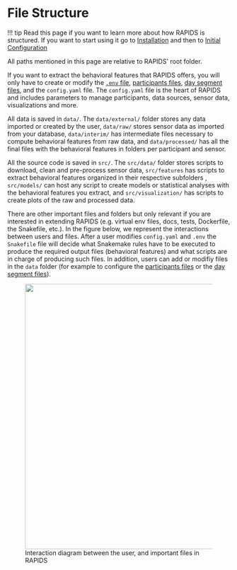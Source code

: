 # File Structure

!!! tip
    Read this page if you want to learn more about how RAPIDS is structured. If you want to start using it go to [Installation](https://www.rapids.science/setup/installation/) and then to [Initial Configuration](https://www.rapids.science/setup/configuration/)

All paths mentioned in this page are relative to RAPIDS' root folder.

If you want to extract the behavioral features that RAPIDS offers, you will only have to create or modify the [`.env` file](https://www.rapids.science/setup/configuration/#database-credentials), [participants files](https://www.rapids.science/setup/configuration/#participant-files), [day segment files](https://www.rapids.science/setup/configuration/#day-segments), and the `config.yaml` file. The `config.yaml` file is the heart of RAPIDS and includes parameters to manage participants, data sources, sensor data, visualizations and more.


All data is saved in `data/`. The `data/external/` folder stores any data imported or created by the user, `data/raw/` stores sensor data as imported from your database, `data/interim/` has intermediate files necessary to compute behavioral features from raw data, and `data/processed/` has all the final files with the behavioral features in folders per participant and sensor.

All the source code is saved in `src/`. The `src/data/` folder stores scripts to download, clean and pre-process sensor data, `src/features` has scripts to extract behavioral features organized in their respective subfolders , `src/models/` can host any script to create models or statistical analyses with the behavioral features you extract, and `src/visualization/` has scripts to create plots of the raw and processed data.

There are other important files and folders but only relevant if you are interested in extending RAPIDS (e.g. virtual env files, docs, tests, Dockerfile, the Snakefile, etc.). In the figure below, we represent the interactions between users and files. After a user modifies `config.yaml` and `.env` the `Snakefile` file will decide what Snakemake rules have to be executed to produce the required output files (behavioral features) and what scripts are in charge of producing such files. In addition, users can add or modifiy files in the `data` folder (for example to configure the [participants files](https://www.rapids.science/setup/configuration/#participant-files) or the [day segment files](https://www.rapids.science/setup/configuration/#day-segments)).

<figure>
  <img src="/img/files.png" width="600" />
  <figcaption>Interaction diagram between the user, and important files in RAPIDS</figcaption>
</figure>

